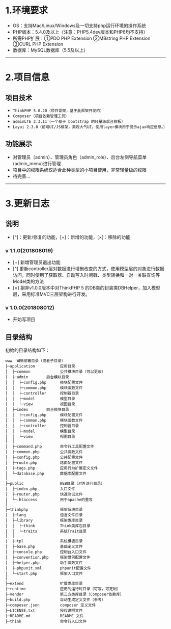# 1.环境要求
+ OS：支持Mac/Linux/Windows及一切支持php运行环境的操作系统
+ PHP版本：5.4.0及以上（注意：PHP5.4dev版本和PHP6均不支持）
+ 所需PHP扩展：①PDO PHP Extension ②MBstring PHP Extension ③CURL PHP Extension
+ 数据库：MySQL数据库（5.5及以上）
-----
# 2.项目信息
## 项目技术
+ `ThinkPHP 5.0.20（项目骨架，基于此框架开发的）`
+ `Composer（项目依赖管理工具）`
+ `adminLTE 2.3.11（一个基于 bootstrap 的轻量级后台模板）`
+ `Layui 2.3.0（前端UI/JS框架，美观大气UI，使用layer模块用于提示ajax响应信息。）`
## 功能展示
+ 对管理员（admin）、管理员角色（admin_role）、后台左侧导航菜单(admin_menu)进行管理
+ 项目中的权限系统仅适合此种类型的小项目使用，非常轻量级的权限
+ 待完善...

-----
# 3.更新日志
## 说明
+ [^]：更新/修复的功能，[+]：新增的功能，[×]：移除的功能

### v 1.1.0(201808019)
+ [+] 新增管理员退出功能
+ [^] 更新controller层对数据进行增删改查的方式，使用模型层的对象进行数据访问，同时使用了获取器、自动写入时间戳、类型转换和一对一关联查询等Model类的方法
+ [×] 摒弃v1.0.0版本中对ThinkPHP 5 的DB类的封装类DBHelper，加入模型层，采用标准MVC三层架构进行开发。
### v 1.0.0(201808012)
+ 开始写项目
## 目录结构

初始的目录结构如下：

~~~
www  WEB部署目录（或者子目录）
├─application           应用目录
│  ├─common             公共模块目录（可以更改）
│  ├─admin        后台模块目录
│  │  ├─config.php      模块配置文件
│  │  ├─common.php      模块函数文件
│  │  ├─controller      控制器目录
│  │  ├─model           模型目录
│  │  └─view            视图目录
│  ├─index        前台模块目录
│  │  ├─config.php      模块配置文件
│  │  ├─common.php      模块函数文件
│  │  ├─controller      控制器目录
│  │  ├─model           模型目录
│  │  └─view            视图目录
│  │
│  ├─command.php        命令行工具配置文件
│  ├─common.php         公共函数文件
│  ├─config.php         公共配置文件
│  ├─route.php          路由配置文件
│  ├─tags.php           应用行为扩展定义文件
│  └─database.php       数据库配置文件
│
├─public                WEB目录（对外访问目录）
│  ├─index.php          入口文件
│  ├─router.php         快速测试文件
│  └─.htaccess          用于apache的重写
│
├─thinkphp              框架系统目录
│  ├─lang               语言文件目录
│  ├─library            框架类库目录
│  │  ├─think           Think类库包目录
│  │  └─traits          系统Trait目录
│  │
│  ├─tpl                系统模板目录
│  ├─base.php           基础定义文件
│  ├─console.php        控制台入口文件
│  ├─convention.php     框架惯例配置文件
│  ├─helper.php         助手函数文件
│  ├─phpunit.xml        phpunit配置文件
│  └─start.php          框架入口文件
│
├─extend                扩展类库目录
├─runtime               应用的运行时目录（可写，可定制）
├─vendor                第三方类库目录（Composer依赖库）
├─build.php             自动生成定义文件（参考）
├─composer.json         composer 定义文件
├─LICENSE.txt           授权说明文件
├─README.md             README 文件
├─think                 命令行入口文件
~~~